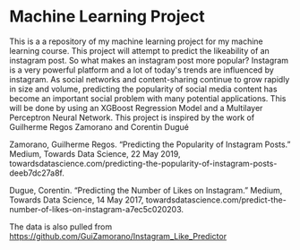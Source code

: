 # Machine Learning Project
This is a a repository of my machine learning project for my machine learning course. 
This project will attempt to predict the likeability of an instagram post. So what makes an instagram post more popular? 
Instagram is a very powerful platform and a lot of today's trends are influenced by instagram. As social networks and content-sharing continue to grow rapidly in size and volume, predicting the popularity of social media content has become an important social problem with many potential applications.
This will be done by using an XGBoost Regression Model and a Multilayer Perceptron Neural Network. 
This project is inspired by the work of Guilherme Regos Zamorano and Corentin Dugué

Zamorano, Guilherme Regos. “Predicting the Popularity of Instagram Posts.” Medium, Towards Data Science, 22 May 2019, towardsdatascience.com/predicting-the-popularity-of-instagram-posts-deeb7dc27a8f.

Dugue, Corentin. “Predicting the Number of Likes on Instagram.” Medium, Towards Data Science, 14 May 2017, towardsdatascience.com/predict-the-number-of-likes-on-instagram-a7ec5c020203.

The data is also pulled from https://github.com/GuiZamorano/Instagram_Like_Predictor



